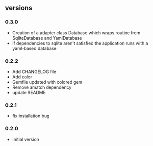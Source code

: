 ## versions 

### 0.3.0
 * Creation of a adapter class Database which wraps routine from SqliteDatabase and YamlDatabase
 * if dependencies to sqlite aren't satisfied the application runs with a yaml-based database

### 0.2.2

 * Add CHANGELOG file
 * Add color
 * Gemfile updated with colored gem
 * Remove amatch dependency
 * update README

### 0.2.1
 * fix installation bug

### 0.2.0
 * Initial version
  
